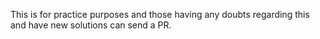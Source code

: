 This is for practice purposes and those having any doubts regarding this and have new solutions can send a PR.
